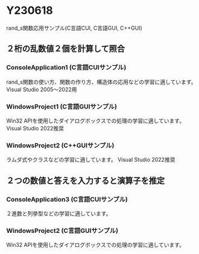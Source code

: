 # Y230618
rand_s関数応用サンプル(C言語CUI, C言語GUI, C++GUI)

## ２桁の乱数値２個を計算して照合
### ConsoleApplication1 (C言語CUIサンプル)
rand_s関数の使い方、関数の作り方、構造体の応用などの学習に適しています。
Visual Studio 2005～2022用

### WindowsProject1 (C言語GUIサンプル)
Win32 APIを使用したダイアログボックスでの処理の学習に適しています。
Visual Studio 2022推奨

### WindowsProject2 (C++GUIサンプル)
ラムダ式やクラスなどの学習に適しています。
Visual Studio 2022推奨


## ２つの数値と答えを入力すると演算子を推定
### ConsoleApplication3 (C言語CUIサンプル)
２進数と列挙型などの学習に適しています。

### WindowsProject2 (C言語GUIサンプル)
Win32 APIを使用したダイアログボックスでの処理の学習に適しています。

